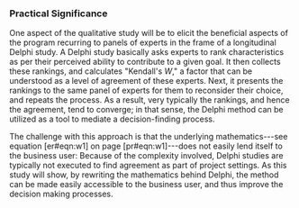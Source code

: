 ### Practical Significance

One aspect of the qualitative study will be to elicit the beneficial aspects of the program recurring to panels of experts in the frame of a longitudinal Delphi study. A Delphi study basically asks experts to rank characteristics as per their perceived ability to contribute to a given goal. It then collects these rankings, and calculates "Kendall's $W$," a factor that can be understood as a level of agreement of these experts. Next, it presents the rankings to the same panel of experts for them to reconsider their choice, and repeats the process. As a result, very typically the rankings, and hence the agreement, tend to converge; in that sense, the Delphi method can be utilized as a tool to mediate a decision-finding process.

The challenge with this approach is that the underlying mathematics---see equation [er#eqn:w1] on page [pr#eqn:w1]---does not easily lend itself to the business user: Because of the complexity involved, Delphi studies are typically not executed to find agreement as part of project settings. As this study will show, by rewriting the mathematics behind Delphi, the method can be made easily accessible to the business user, and thus improve the decision making processes.



